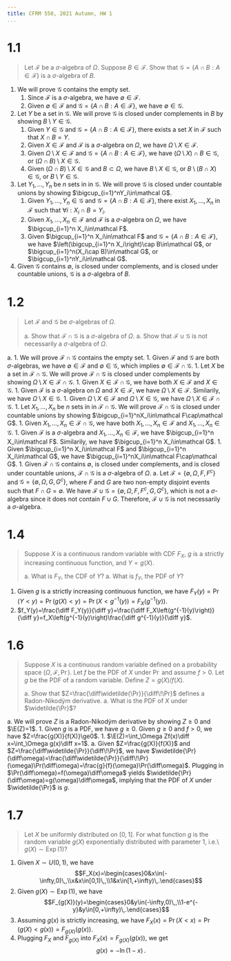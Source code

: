 ```yaml
---
title: CFRM 550, 2021 Autumn, HW 1
...
```


# 1.1

> Let $\mathcal F$ be a $\sigma$-algebra of $\Omega$. Suppose $B\in\mathcal F$. Show that $\mathcal G=\{A\cap B:A\in\mathcal F\}$ is a $\sigma$-algebra of $B$.

1. We will prove $\mathcal G$ contains the empty set.
    1. Since $\mathcal F$ is a $\sigma$-algebra, we have $\emptyset\in\mathcal F$.
    1. Given $\emptyset\in\mathcal F$ and $\mathcal G=\{A\cap B:A\in\mathcal F\}$, we have $\emptyset\in\mathcal G$.
1. Let $Y$ be a set in $\mathcal G$. We will prove $\mathcal G$ is closed under complements in $B$ by showing $B\setminus Y\in\mathcal G$.
    1. Given $Y\in\mathcal G$ and $\mathcal G=\{A\cap B:A\in\mathcal F\}$, there exists a set $X$ in $\mathcal F$ such that $X\cap B=Y$.
    1. Given $X\in\mathcal F$ and $\mathcal F$ is a $\sigma$-algebra on $\Omega$, we have $\Omega\setminus X\in\mathcal F$.
    1. Given $\Omega\setminus X\in\mathcal F$ and $\mathcal G=\{A\cap B:A\in\mathcal F\}$, we have $(\Omega\setminus X)\cap B\in\mathcal G$, or $(\Omega\cap B)\setminus X\in\mathcal G$.
    1. Given $(\Omega\cap B)\setminus X\in\mathcal G$ and $B\subset\Omega$, we have $B\setminus X\in\mathcal G$, or $B\setminus(B\cap X)\in\mathcal G$, or $B\setminus Y\in\mathcal G$.
1. Let $Y_1,\dots,Y_n$ be $n$ sets in in $\mathcal G$. We will prove $\mathcal G$ is closed under countable unions by showing $\bigcup_{i=1}^nY_i\in\mathcal G$.
    1. Given $Y_1,\dots,Y_n\in\mathcal G$ and $\mathcal G=\{A\cap B:A\in\mathcal F\}$, there exist $X_1,\dots,X_n$ in $\mathcal F$ such that $\forall i:X_i\cap B=Y_i$.
    1. Given $X_1,\dots,X_n\in\mathcal F$ and $\mathcal F$ is a $\sigma$-algebra on $\Omega$, we have $\bigcup_{i=1}^n X_i\in\mathcal F$.
    1. Given $\bigcup_{i=1}^n X_i\in\mathcal F$ and $\mathcal G=\{A\cap B:A\in\mathcal F\}$, we have $\left(\bigcup_{i=1}^n X_i\right)\cap B\in\mathcal G$, or $\bigcup_{i=1}^n(X_i\cap B)\in\mathcal G$, or $\bigcup_{i=1}^nY_i\in\mathcal G$.
1. Given $\mathcal G$ contains $\emptyset$, is closed under complements, and is closed under countable unions, $\mathcal G$ is a $\sigma$-algebra of $B$.

# 1.2

> Let $\mathcal F$ and $\mathcal G$ be $\sigma$-algebras of $\Omega$.
>
> a. Show that $\mathcal F\cap\mathcal G$ is a $\sigma$-algebra of $\Omega$.
> a. Show that $\mathcal F\cup\mathcal G$ is not necessarily a $\sigma$-algebra of $\Omega$.

a.  1. We will prove $\mathcal F\cap\mathcal G$ contains the empty set.
        1. Given $\mathcal F$ and $\mathcal G$ are both $\sigma$-algebras, we have $\emptyset\in\mathcal F$ and $\emptyset\in\mathcal G$, which implies $\emptyset\in\mathcal F\cap\mathcal G$.
    1. Let $X$ be a set in $\mathcal F\cap\mathcal G$. We will prove $\mathcal F\cap\mathcal G$ is closed under complements by showing $\Omega\setminus X\in\mathcal F\cap\mathcal G$.
        1. Given $X\in\mathcal F\cap\mathcal G$, we have both $X\in\mathcal F$ and $X\in\mathcal G$.
        1. Given $\mathcal F$ is a $\sigma$-algebra on $\Omega$ and $X\in\mathcal F$, we have $\Omega\setminus X\in\mathcal F$. Similarily, we have $\Omega\setminus X\in\mathcal G$.
        1. Given $\Omega\setminus X\in\mathcal F$ and $\Omega\setminus X\in\mathcal G$, we have $\Omega\setminus X\in\mathcal F\cap\mathcal G$.
    1. Let $X_1,\dots,X_n$ be $n$ sets in in $\mathcal F\cap\mathcal G$. We will prove $\mathcal F\cap\mathcal G$ is closed under countable unions by showing $\bigcup_{i=1}^nX_i\in\mathcal F\cap\mathcal G$.
        1. Given $X_1,\dots,X_n\in\mathcal F\cap\mathcal G$, we have both $X_1,\dots,X_n\in\mathcal F$ and $X_1,\dots,X_n\in\mathcal G$.
        1. Given $\mathcal F$ is a $\sigma$-algebra and $X_1,\dots,X_n\in\mathcal F$, we have $\bigcup_{i=1}^n X_i\in\mathcal F$. Similarily, we have $\bigcup_{i=1}^n X_i\in\mathcal G$.
        1. Given $\bigcup_{i=1}^n X_i\in\mathcal F$ and $\bigcup_{i=1}^n X_i\in\mathcal G$, we have $\bigcup_{i=1}^nX_i\in\mathcal F\cap\mathcal G$.
    1. Given $\mathcal F\cap\mathcal G$ contains $\emptyset$, is closed under complements, and is closed under countable unions, $\mathcal F\cap\mathcal G$ is a $\sigma$-algebra of $\Omega$.
a. Let $\mathcal F=\{\emptyset,\Omega,F,F^c\}$ and $\mathcal G=\{\emptyset,\Omega,G,G^c\}$, where $F$ and $G$ are two non-empty disjoint events such that $F\cap G=\emptyset$. We have $\mathcal F\cup\mathcal G=\{\emptyset,\Omega,F,F^c,G,G^c\}$, which is not a $\sigma$-algebra since it does not contain $F\cup G$. Therefore, $\mathcal F\cup\mathcal G$ is not necessarily a $\sigma$-algebra.

# 1.4

> Suppose $X$ is a continuous random variable with CDF $F_X$, $g$ is a strictly increasing continuous function, and $Y=g(X)$.
>
> a. What is $F_Y$, the CDF of $Y$?
> a. What is $f_Y$, the PDF of $Y$?

1. Given $g$ is a strictly increasing continuous function, we have $F_Y(y)=\Pr(Y<y)=\Pr(g(X)<y)=\Pr\left(X<g^{-1}(y)\right)=F_X\left(g^{-1}(y)\right)$.
1. $f_Y(y)=\frac{\diff F_Y(y)}{\diff y}=\frac{\diff F_X\left(g^{-1}(y)\right)}{\diff y}=f_X\left(g^{-1}(y)\right)\frac{\diff g^{-1}(y)}{\diff y}$.

# 1.6

> Suppose $X$ is a continuous random variable defined on a probability space $(\Omega,\mathcal F,\Pr)$. Let $f$ be the PDF of $X$ under $\Pr$ and assume $f>0$. Let $g$ be the PDF of a random variable. Define $Z=g(X)/f(X)$.
>
> a. Show that $Z=\frac{\diff\widetilde{\Pr}}{\diff\!\Pr}$ defines a Radon-Nikodým derivative.
> a. What is the PDF of $X$ under $\widetilde{\Pr}$?

a. We will prove $Z$ is a Radon-Nikodým derivative by showing $Z\ge0$ and $\E(Z)=1$.
    1. Given $g$ is a PDF, we have $g\ge0$. Given $g\ge0$ and $f>0$, we have $Z=\frac{g(X)}{f(X)}\ge0$.
    1. $\E(Z)=\int_\Omega Zf(x)\diff x=\int_\Omega g(x)\diff x=1$.
a.  Given $Z=\frac{g(X)}{f(X)}$ and $Z=\frac{\diff\widetilde{\Pr}}{\diff\!\Pr}$, we have $\widetilde{\Pr}(\diff\omega)=\frac{\diff\widetilde{\Pr}}{\diff\!\Pr}(\omega)\Pr(\diff\omega)=\frac{g}{f}(\omega)\Pr(\diff\omega)$. Plugging in $\Pr(\diff\omega)=f(\omega)\diff\omega$ yields $\widetilde{\Pr}(\diff\omega)=g(\omega)\diff\omega$, implying that the PDF of $X$ under $\widetilde{\Pr}$ is $g$.

# 1.7

> Let $X$ be uniformly distributed on $[0,1]$. For what function $g$ is the random variable $g(X)$ exponentially distributed with parameter 1, i.e.\ $g(X)\sim\operatorname{Exp}(1)$?

1. Given $X\sim U(0,1)$, we have $$F_X(x)=\begin{cases}0&x\in(-\infty,0)\,,\\x&x\in[0,1)\,,\\1&x\in[1,+\infty)\,.\end{cases}$$
1. Given $g(X)\sim\operatorname{Exp}(1)$, we have $$F_{g(X)}(y)=\begin{cases}0&y\in(-\infty,0)\,,\\1-e^{-y}&y\in[0,+\infty)\,.\end{cases}$$
1. Assuming $g(x)$ is strictly increasing, we have $F_X(x)=\Pr(X<x)=\Pr(g(X)<g(x))=F_{g(X)}(g(x))$.
1. Plugging $F_X$ and $F_{g(X)}$ into $F_X(x)=F_{g(X)}(g(x))$, we get $$g(x)=-\ln(1-x)\,.$$
